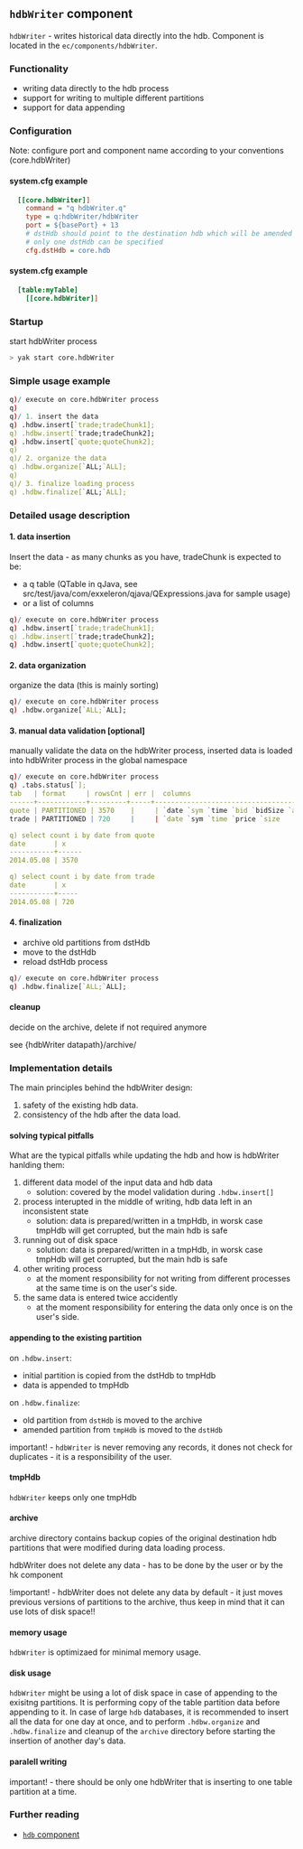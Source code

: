 ## **`hdbWriter` component**
`hdbWriter` - writes historical data directly into the hdb.
Component is located in the `ec/components/hdbWriter`.

### Functionality
- writing data directly to the hdb process
- support for writing to multiple different partitions
- support for data appending

### Configuration
Note: configure port and component name according to your conventions (core.hdbWriter)

#### system.cfg example
```cfg
  [[core.hdbWriter]]          
    command = "q hdbWriter.q"     
    type = q:hdbWriter/hdbWriter     
    port = ${basePort} + 13     
    # dstHdb should point to the destination hdb which will be amended via the hdbWriter
    # only one dstHdb can be specified
    cfg.dstHdb = core.hdb
```

#### system.cfg example
```cfg
  [table:myTable]
    [[core.hdbWriter]]          
```

### Startup
start hdbWriter process
```bash
> yak start core.hdbWriter
```

### Simple usage example
```q
q)/ execute on core.hdbWriter process
q)
q)/ 1. insert the data
q) .hdbw.insert[`trade;tradeChunk1];
q) .hdbw.insert[`trade;tradeChunk2];
q) .hdbw.insert[`quote;quoteChunk2];
q)
q)/ 2. organize the data
q) .hdbw.organize[`ALL;`ALL];
q)
q)/ 3. finalize loading process
q) .hdbw.finalize[`ALL;`ALL];
```

### Detailed usage description

#### 1. data insertion
Insert the data - as many chunks as you have, tradeChunk is expected to be:
- a q table (QTable in qJava, see src/test/java/com/exxeleron/qjava/QExpressions.java for sample usage)
- or a list of columns

```q
q)/ execute on core.hdbWriter process
q) .hdbw.insert[`trade;tradeChunk1];
q) .hdbw.insert[`trade;tradeChunk2];
q) .hdbw.insert[`quote;quoteChunk2];
```

#### 2. data organization
organize the data (this is mainly sorting)

```q
q)/ execute on core.hdbWriter process
q) .hdbw.organize[`ALL;`ALL];
```

#### 3. manual data validation [optional]
manually validate the data on the hdbWriter process,
inserted data is loaded into hdbWriter process in the global namespace

```q
q)/ execute on core.hdbWriter process
q) .tabs.status[`];
tab   | format     | rowsCnt | err |  columns    
------+------------+---------+-----+---------------------------------------------
quote | PARTITIONED | 3570    |     | `date `sym `time `bid `bidSize `ask `askSize
trade | PARTITIONED | 720     |     | `date `sym `time `price `size

q) select count i by date from quote
date       | x
-----------+------
2014.05.08 | 3570

q) select count i by date from trade
date       | x
-----------+-----
2014.05.08 | 720
```

#### 4. finalization
 - archive old partitions from dstHdb
 - move to the dstHdb
 - reload dstHdb process

```q
q)/ execute on core.hdbWriter process
q) .hdbw.finalize[`ALL;`ALL];
```

#### cleanup
 decide on the archive, delete if not required anymore

 see {hdbWriter datapath}/archive/

### Implementation details

 The main principles behind the hdbWriter design:
 1. safety of the existing hdb data.
 2. consistency of the hdb after the data load.

#### solving typical pitfalls
 What are the typical pitfalls while updating the hdb and how is hdbWriter hanlding them:
 1. different data model of the input data and hdb data
    - solution: covered by the model validation during `.hdbw.insert[]`
 2. process interupted in the middle of writing, hdb data left in an inconsistent state
    - solution: data is prepared/written in a tmpHdb, in worsk case tmpHdb will get corrupted, but the main hdb is safe
 3. running out of disk space
    - solution: data is prepared/written in a tmpHdb, in worsk case tmpHdb will get corrupted, but the main hdb is safe
 4. other writing process
    - at the moment responsibility for not writing from different processes at the same time is on the user's side.
 5. the same data is entered twice accidently
    - at the moment responsibility for entering the data only once is on the user's side.

#### appending to the existing partition
on `.hdbw.insert`:
  - initial partition is copied from the dstHdb to tmpHdb
  - data is appended to tmpHdb

on `.hdbw.finalize`:
  - old partition from `dstHdb` is moved to the archive
  - amended partition from `tmpHdb` is moved to the `dstHdb`

 important! - `hdbWriter` is never removing any records, it dones not check for duplicates - it is a responsibility of the user.

#### tmpHdb

 `hdbWriter` keeps only one tmpHdb

#### archive

 archive directory contains backup copies of the original destination hdb partitions that were modified during data loading process.

 hdbWriter does not delete any data - has to be done by the user or by the hk component

 !important! - hdbWriter does not delete any data by default
    - it just moves previous versions of partitions to the archive, thus keep in mind
    that it can use lots of disk space!!

#### memory usage
`hdbWriter` is optimizaed for minimal memory usage.

#### disk usage
`hdbWriter` might be using a lot of disk space in case of appending to the exisitng partitions.
It is performing copy of the table partition data before appending to it.
In case of large `hdb` databases, it is recommended to insert all the data for one day at once, and to perform `.hdbw.organize` and `.hdbw.finalize` and cleanup of the `archive` directory before starting the insertion of another day's data.

#### paralell writing
important! - there should be only one hdbWriter that is inserting to one table partition at a time.

### Further reading
- [`hdb` component](../hdb)
